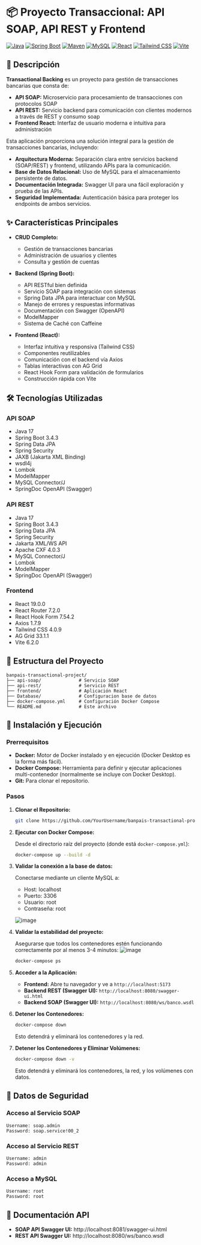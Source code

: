 # 📦 Proyecto Transaccional: API SOAP, API REST y Frontend

[![Java](https://img.shields.io/badge/Java-17-blue?style=for-the-badge&logo=java)](https://www.java.com/)
[![Spring Boot](https://img.shields.io/badge/Spring%20Boot-3.4.3-green?style=for-the-badge&logo=springboot)](https://spring.io/projects/spring-boot)
[![Maven](https://img.shields.io/badge/Maven-3.x-orange?style=for-the-badge&logo=apachemaven)](https://maven.apache.org/)
[![MySQL](https://img.shields.io/badge/MySQL-8.0-blue?style=for-the-badge&logo=mysql&logoColor=white)](https://www.mysql.com/)
[![React](https://img.shields.io/badge/React-19.0.0-blue?style=for-the-badge&logo=react)](https://reactjs.org/)
[![Tailwind CSS](https://img.shields.io/badge/Tailwind%20CSS-4.0.9-blue?style=for-the-badge&logo=tailwindcss)](https://tailwindcss.com/)
[![Vite](https://img.shields.io/badge/Vite-6.2.0-purple?style=for-the-badge&logo=vite)](https://vitejs.dev/)

## 📖 Descripción

**Transactional Backing** es un proyecto para gestión de transacciones bancarias que consta de:

* **API SOAP:** Microservicio para procesamiento de transacciones con protocolos SOAP
* **API REST:** Servicio backend para comunicación con clientes modernos a través de REST y consumo soap
* **Frontend React:** Interfaz de usuario moderna e intuitiva para administración

Esta aplicación proporciona una solución integral para la gestión de transacciones bancarias, incluyendo:

* **Arquitectura Moderna:** Separación clara entre servicios backend (SOAP/REST) y frontend, utilizando APIs para la comunicación.
* **Base de Datos Relacional:** Uso de MySQL para el almacenamiento persistente de datos.
* **Documentación Integrada:** Swagger UI para una fácil exploración y prueba de las APIs.
* **Seguridad Implementada:** Autenticación básica para proteger los endpoints de ambos servicios.

## ✨ Características Principales

* **CRUD Completo:** 
  * Gestión de transacciones bancarias
  * Administración de usuarios y clientes
  * Consulta y gestión de cuentas

* **Backend (Spring Boot):**
  * API RESTful bien definida
  * Servicio SOAP para integración con sistemas 
  * Spring Data JPA para interactuar con MySQL
  * Manejo de errores y respuestas informativas
  * Documentación con Swagger (OpenAPI)
  * ModelMapper 
  * Sistema de Caché con Caffeine

* **Frontend (React):**
  * Interfaz intuitiva y responsiva (Tailwind CSS)
  * Componentes reutilizables
  * Comunicación con el backend vía Axios
  * Tablas interactivas con AG Grid
  * React Hook Form para validación de formularios
  * Construcción rápida con Vite

## 🛠️ Tecnologías Utilizadas

### API SOAP

* Java 17
* Spring Boot 3.4.3
* Spring Data JPA
* Spring Security
* JAXB (Jakarta XML Binding)
* wsdl4j
* Lombok
* ModelMapper
* MySQL Connector/J
* SpringDoc OpenAPI (Swagger)

### API REST

* Java 17
* Spring Boot 3.4.3
* Spring Data JPA
* Spring Security
* Jakarta XML/WS API
* Apache CXF 4.0.3
* MySQL Connector/J
* Lombok
* ModelMapper
* SpringDoc OpenAPI (Swagger)

### Frontend

* React 19.0.0
* React Router 7.2.0
* React Hook Form 7.54.2
* Axios 1.7.9
* Tailwind CSS 4.0.9
* AG Grid 33.1.1
* Vite 6.2.0

## 📁 Estructura del Proyecto

```
banpais-transactional-project/
├── api-soap/              # Servicio SOAP
├── api-rest/              # Servicio REST
├── frontend/              # Aplicación React
├── Database/              # Configuracion base de datos
├── docker-compose.yml     # Configuración Docker Compose
└── README.md              # Este archivo
```


## 🚀 Instalación y Ejecución

### Prerrequisitos

* **Docker:** Motor de Docker instalado y en ejecución (Docker Desktop es la forma más fácil).
* **Docker Compose:** Herramienta para definir y ejecutar aplicaciones multi-contenedor (normalmente se incluye con Docker Desktop).
* **Git:** Para clonar el repositorio.

### Pasos

1. **Clonar el Repositorio:**

   ```bash
   git clone https://github.com/YourUsername/banpais-transactional-project.git ; cd ./banpais-transactional-project
   ```

2. **Ejecutar con Docker Compose:**

   Desde el directorio raíz del proyecto (donde está `docker-compose.yml`):

   ```bash
   docker-compose up --build -d
   ```

3. **Validar la conexión a la base de datos:**
   
   Conectarse mediante un cliente MySQL a:
   * Host: localhost
   * Puerto: 3306
   * Usuario: root
   * Contraseña: root
   
    ![image](https://github.com/user-attachments/assets/7dd8f956-a8bb-4abb-8a0e-c4f7fd27c25a)


4. **Validar la estabilidad del proyecto:**
   
   Asegurarse que todos los contenedores estén funcionando correctamente por al menos 3-4 minutos:
   ![image](https://github.com/user-attachments/assets/15e93f8d-31d2-420c-a34d-282f26cd4374)

   
   ```bash
   docker-compose ps
   ```

6. **Acceder a la Aplicación:**

   * **Frontend:** Abre tu navegador y ve a `http://localhost:5173` 
   * **Backend REST (Swagger UI):** `http://localhost:8080/swagger-ui.html`
   * **Backend SOAP (Swagger UI):** `http://localhost:8080/ws/banco.wsdl`

7. **Detener los Contenedores:**

   ```bash
   docker-compose down
   ```

   Esto detendrá y eliminará los contenedores y la red.

8. **Detener los Contenedores y Eliminar Volúmenes:**

   ```bash
   docker-compose down -v
   ```

   Esto detendrá y eliminará los contenedores, la red, y los volúmenes con datos.

## 🔐 Datos de Seguridad

### Acceso al Servicio SOAP
```
Username: soap.admin
Password: soap.service!00_2
```

### Acceso al Servicio REST
```
Username: admin
Password: admin
```

### Acceso a MySQL
```
Username: root
Password: root
```


## 📖 Documentación API

* **SOAP API Swagger UI:** http://localhost:8081/swagger-ui.html
* **REST API Swagger UI:** http://localhost:8080/ws/banco.wsdl


